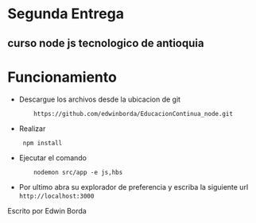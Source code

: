 # Segunda Entrega
## curso node js tecnologico de antioquia

# Funcionamiento

  - Descargue los archivos desde la ubicacion de git
    ```
        https://github.com/edwinborda/EducacionContinua_node.git
    ```
  - Realizar
       ```
        npm install
      ```
  - Ejecutar el comando 
    ```
        nodemon src/app -e js,hbs
    ```
   - Por ultimo abra su explorador de preferencia y escriba la siguiente url
    ```
        http://localhost:3000
    ```

Escrito por Edwin Borda 